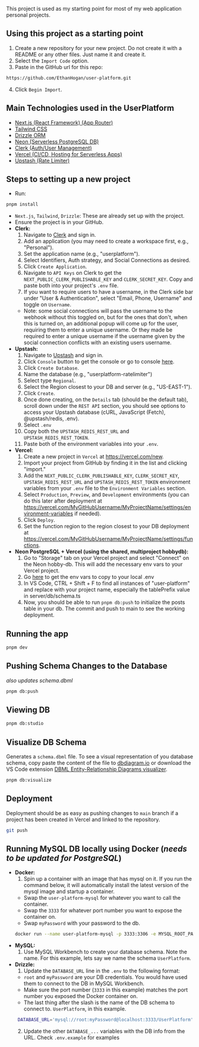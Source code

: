 This project is used as my starting point for most of my web application personal projects.

## Using this project as a starting point

1. Create a new repository for your new project. Do not create it with a README or any other files. Just name it and create it.
2. Select the `Import Code` option.
3. Paste in the GitHub url for this repo:

```sh
https://github.com/EthanHogan/user-platform.git
```

4. Click `Begin Import`.

## Main Technologies used in the UserPlatform

- [Next.js (React Framework) (App Router)](https://nextjs.org)
- [Tailwind CSS](https://tailwindcss.com)
- [Drizzle ORM](https://orm.drizzle.team/)
- [Neon (Serverless PostgreSQL DB)](https://neon.tech/)
- [Clerk (Auth/User Management)](https://clerk.com)
- [Vercel (CI/CD, Hosting for Serverless Apps)](https://create.t3.gg/en/deployment/vercel)
- [Upstash (Rate Limiter)](https://upstash.com)

## Steps to setting up a new project

- Run:

```sh
pnpm install
```

- `Next.js`, `Tailwind`, `Drizzle`: These are already set up with the project.
- Ensure the project is in your GitHub.
- **Clerk:**
  1. Navigate to [Clerk](https://dashboard.clerk.com) and sign in.
  2. Add an application (you may need to create a workspace first, e.g., "Personal").
  3. Set the application name (e.g., "userplatform").
  4. Select Identifiers, Auth strategy, and Social Connections as desired.
  5. Click `Create Application`.
  6. Navigate to `API Keys` on Clerk to get the `NEXT_PUBLIC_CLERK_PUBLISHABLE_KEY` and `CLERK_SECRET_KEY`. Copy and paste both into your project's `.env` file.
  7. If you want to require users to have a username, in the Clerk side bar under "User & Authentication", select "Email, Phone, Username" and toggle on `Username`.
  - Note: some social connections will pass the username to the webhook without this toggled on, but for the ones that don't, when this is turned on, an additional popup will come up for the user, requiring them to enter a unique username. Or they made be required to enter a unique username if the username given by the social connection conflicts with an existing users username.
- **Upstash:**
  1. Navigate to [Upstash](https://upstash.com) and sign in.
  2. Click `Console` button to get the console or go to console [here](https://console.upstash.com).
  3. Click `Create Database`.
  4. Name the database (e.g., "userplatform-ratelimiter")
  5. Select type `Regional`.
  6. Select the Region closest to your DB and server (e.g., "US-EAST-1").
  7. Click `Create`.
  8. Once done creating, on the `Details` tab (should be the default tab), scroll down under the `REST API` section, you should see options to access your Upstash database (cURL, JavaScript (Fetch), @upstash/redis, .env).
  9. Select `.env`
  10. Copy both the `UPSTASH_REDIS_REST_URL` and `UPSTASH_REDIS_REST_TOKEN`.
  11. Paste both of the environment variables into your `.env`.
- **Vercel:**
  1. Create a new project in `Vercel` at https://vercel.com/new.
  2. Import your project from GitHub by finding it in the list and clicking "import."
  3. Add the `NEXT_PUBLIC_CLERK_PUBLISHABLE_KEY`, `CLERK_SECRET_KEY`, `UPSTASH_REDIS_REST_URL` and `UPSTASH_REDIS_REST_TOKEN` environment variables from your `.env` file to the `Environment Variables` section.
  4. Select `Production`, `Preview`, and `Development` environments (you can do this later after deployment at https://vercel.com/MyGitHubUsername/MyProjectName/settings/environment-variables if needed).
  5. Click `Deploy`.
  6. Set the function region to the region closest to your DB deployment at https://vercel.com/MyGitHubUsername/MyProjectName/settings/functions.
- **Neon PostgreSQL + Vercel (using the shared, multiproject hobbydb):**
  1. Go to "Storage" tab on your Vercel project and select "Connect" on the Neon hobby-db. This will add the necessary env vars to your Vercel project.
  2. Go [here](https://vercel.com/ethanhogans-projects/user-platform/stores/integration/store_WLf9aFIL8ca0eMCg/settings) to get the env vars to copy to your local .env
  3. In VS Code, CTRL + Shift + F to find all instances of "user-platform" and replace with your project name, especially the tablePrefix value in server/db/schema.ts
  4. Now, you should be able to run `pnpm db:push` to initialize the posts table in your db. The commit and push to main to see the working deployment.

## Running the app

```sh
pnpm dev
```

## Pushing Schema Changes to the Database

_also updates schema.dbml_

```sh
pnpm db:push
```

## Viewing DB

```sh
pnpm db:studio
```

## Visualize DB Schema

Generates a `schema.dbml` file. To see a visual representation of you database schema, copy paste the content of the file to [dbdiagram.io](https://dbdiagram.io/) or download the VS Code extension [DBML Entity-Relationship Diagrams visualizer](https://marketplace.visualstudio.com/items?itemName=bocovo.dbml-erd-visualizer).

```sh
pnpm db:visualize
```

## Deployment

Deployment should be as easy as pushing changes to `main` branch if a project has been created in Vercel and linked to the repository.

```sh
git push
```

## Running MySQL DB locally using Docker (_needs to be updated for PostgreSQL_)

- **Docker:**
  1. Spin up a container with an image that has mysql on it. If you run the command below, it will automatically install the latest version of the mysql image and startup a container.
  - Swap the `user-platform-mysql` for whatever you want to call the container.
  - Swap the `3333` for whatever port number you want to expose the container on.
  - Swap `myPassword` with your password to the db.
  ```sh
  docker run --name user-platform-mysql -p 3333:3306 -e MYSQL_ROOT_PASSWORD=myPassword -d mysql
  ```
- **MySQL:**
  1. Use MySQL Workbench to create your database schema. Note the name. For this example, lets say we name the schema `UserPlatform`.
- **Drizzle:**
  1. Update the `DATABASE_URL` line in the `.env` to the following format:
  - `root` and `myPassword` are your DB credentials. You would have used them to connect to the DB in MySQL Workbench.
  - Make sure the port number (`3333` in this example) matches the port number you exposed the Docker container on.
  - The last thing after the slash is the name of the DB schema to connect to. `UserPlatform`, in this example.
  ```sh
   DATABASE_URL='mysql://root:myPassword@localhost:3333/UserPlatform'
  ```
  2. Update the other `DATABASE_...` variables with the DB info from the URL. Check `.env.example` for examples

```

```
